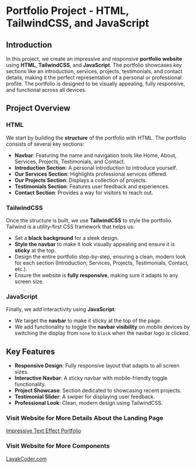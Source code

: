 # Portfolio Project - HTML, TailwindCSS, and JavaScript

## Introduction

In this project, we create an impressive and responsive **portfolio website** using **HTML**, **TailwindCSS**, and **JavaScript**. The portfolio showcases key sections like an introduction, services, projects, testimonials, and contact details, making it the perfect representation of a personal or professional profile. The portfolio is designed to be visually appealing, fully responsive, and functional across all devices.

## Project Overview

### HTML
We start by building the **structure** of the portfolio with HTML. The portfolio consists of several key sections:
- **Navbar**: Featuring the name and navigation tools like Home, About, Services, Projects, Testimonials, and Contact.
- **Introduction Section**: A personal introduction to introduce yourself.
- **Our Services Section**: Highlights professional services offered.
- **Our Projects Section**: Displays a collection of projects.
- **Testimonials Section**: Features user feedback and experiences.
- **Contact Section**: Provides a way for visitors to reach out.

### TailwindCSS
Once the structure is built, we use **TailwindCSS** to style the portfolio. Tailwind is a utility-first CSS framework that helps us:
- Set a **black background** for a sleek design.
- **Style the navbar** to make it look visually appealing and ensure it is **sticky** at the top.
- Design the entire portfolio step-by-step, ensuring a clean, modern look for each section (Introduction, Services, Projects, Testimonials, Contact, etc.).
- Ensure the website is **fully responsive**, making sure it adapts to any screen size.

### JavaScript
Finally, we add interactivity using **JavaScript**:
- We target the **navbar** to make it sticky at the top of the page.
- We add functionality to toggle the **navbar visibility** on mobile devices by switching the display from `none` to `block` when the navbar logo is clicked.

## Key Features
- **Responsive Design**: Fully responsive layout that adapts to all screen sizes.
- **Interactive Navbar**: A sticky navbar with mobile-friendly toggle functionality.
- **Project Showcase**: Section dedicated to showcasing recent projects.
- **Testimonial Slider**: A swiper for displaying user feedback.
- **Professional Look**: Clean, modern design using TailwindCSS.

### Visit Website for More Details About the Landing Page

[Impressive Text Effect Portfolio](https://layakcoder.com/impressive-text-effect-portfolio/)

### Visit Website for More Components

[LayakCoder.com](https://layakcoder.com/)

